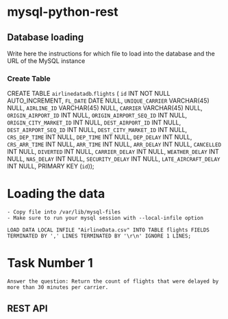 # mysql-python-rest

## Database loading

Write here the instructions for which file to load into the database and the URL of the MySQL instance

### Create Table

CREATE TABLE `airlinedatadb`.`flights` (
  `id` INT NOT NULL AUTO_INCREMENT,
  `FL_DATE` DATE NULL,
  `UNIQUE_CARRIER` VARCHAR(45) NULL,
  `AIRLINE_ID` VARCHAR(45) NULL,
  `CARRIER` VARCHAR(45) NULL,
  `ORIGIN_AIRPORT_ID` INT NULL,
  `ORIGIN_AIRPORT_SEQ_ID` INT NULL,
  `ORIGIN_CITY_MARKET_ID` INT NULL,
  `DEST_AIRPORT_ID` INT NULL,
  `DEST_AIRPORT_SEQ_ID` INT NULL,
  `DEST_CITY_MARKET_ID` INT NULL,
  `CRS_DEP_TIME` INT NULL,
  `DEP_TIME` INT NULL,
  `DEP_DELAY` INT NULL,
  `CRS_ARR_TIME` INT NULL,
  `ARR_TIME` INT NULL,
  `ARR_DELAY` INT NULL,
  `CANCELLED` INT NULL,
  `DIVERTED` INT NULL,
  `CARRIER_DELAY` INT NULL,
  `WEATHER_DELAY` INT NULL,
  `NAS_DELAY` INT NULL,
  `SECURITY_DELAY` INT NULL,
  `LATE_AIRCRAFT_DELAY` INT NULL,
  PRIMARY KEY (`id`));

# Loading the data

    - Copy file into /var/lib/mysql-files
    - Make sure to run your mysql session with --local-infile option

    LOAD DATA LOCAL INFILE "AirlineData.csv" INTO TABLE flights FIELDS TERMINATED BY ',' LINES TERMINATED BY '\r\n' IGNORE 1 LINES;


# Task Number 1

    Answer the question: Return the count of flights that were delayed by more than 30 minutes per carrier.
    

## REST API

    